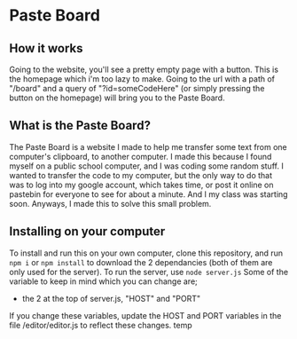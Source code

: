 # Paste Board
## How it works
Going to the website, you'll see a pretty empty page with a button. This is the homepage which i'm too lazy to make.
Going to the url with a path of "/board" and a query of "?id=someCodeHere" (or simply pressing the button on the homepage) will bring you to the Paste Board.

## What is the Paste Board?
The Paste Board is a website I made to help me transfer some text from one computer's clipboard, to another computer.
I made this because I found myself on a public school computer, and I was coding some random stuff. I wanted to transfer the code to my computer, but the only way to do that was to log into my google account, which takes time, or post it online on pastebin for everyone to see for about a minute. And I my class was starting soon.
Anyways, I made this to solve this small problem.

## Installing on your computer
To install and run this on your own computer, clone this repository, and run `npm i` or `npm install` to download the 2 dependancies (both of them are only used for the server).
To run the server, use `node server.js`
Some of the variable to keep in mind which you can change are;
  - the 2 at the top of server.js, "HOST" and "PORT"

If you change these variables, update the HOST and PORT variables in the file /editor/editor.js to reflect these changes.
temp
